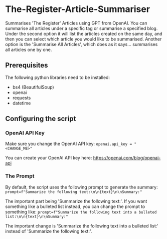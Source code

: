 # The-Register-Article-Summariser
Summarises 'The Register' Articles using GPT from OpenAI. You can summarise all articles under a specific tag or summarise a specified blog. Under the second option it will list the articles created on the same day, and then you can select which article you would like to be summarised. Another option is the 'Summarise All Articles', which does as it says... summarises all articles one by one.

## Prerequisites
The following python libraries need to be installed:
* bs4 (BeautifulSoup)
* openai
* requests
* datetime

## Configuring the script
### OpenAI API Key
Make sure you change the OpenAI API key:
`openai.api_key = "<CHANGE_ME>"`

You can create your OpenAI API key here: https://openai.com/blog/openai-api

### The Prompt
By default, the script uses the following prompt to generate the summary:
`prompt=f"Summarize the following text:\n\n{text}\n\nSummary:"`

The important part being 'Summarize the following text:'. If you want something like a bulleted list instead, you can change the prompt to something like:
`prompt=f"Summarize the following text into a bulleted list:\n\n{text}\n\nSummary:"`

The important change is 'Summarize the following text into a bulleted list:' instead of 'Summarize the following text:'. 
